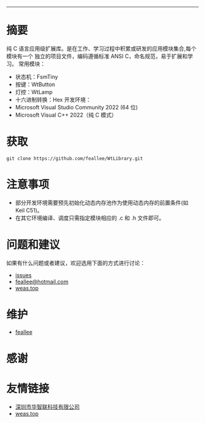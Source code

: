 ****************************************************************************
# 摘要

纯 C 语言应用级扩展库。是在工作、学习过程中积累或研发的应用模块集合,每个模块有一个
独立的项目文件，编码遵循标准 ANSI C，命名规范，易于扩展和学习。
常用模块：
- 状态机：FsmTiny
- 按键：WtButton
- 灯控：WtLamp
- 十六进制转换：Hex
开发环境：
- Microsoft Visual Studio Community 2022 (64 位)
- Microsoft Visual C++ 2022（纯 C 模式）

# 获取

```SHELL
git clone https://github.com/feallee/WtLibrary.git 
```
# 注意事项

- 部分开发环境需要预先初始化动态内存池作为使用动态内存的前置条件(如 Keil C51)。
- 在其它环境编译、调度只需指定模块相应的 .c 和 .h 文件即可。

# 问题和建议

如果有什么问题或者建议，欢迎选用下面的方式进行讨论：
- [issues](https://github.com/feallee/WtLibrary/issues)
- [feallee@hotmail.com](mailto://feallee@hotmail.com) 
- [weas.top](https://www.weas.top)

# 维护
 
- [feallee](https://github.com/feallee)

# 感谢



# 友情链接

- [深圳市华智联科技有限公司](https://www.szhzlkj.com/)
- [weas.top](https://www.weas.top)
